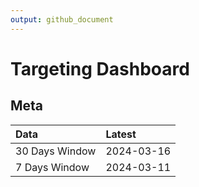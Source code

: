 ```yaml
---
output: github_document
---
```


# Targeting Dashboard



## Meta


|Data           |Latest     |
|:--------------|:----------|
|30 Days Window |2024-03-16 |
|7 Days Window  |2024-03-11 |
